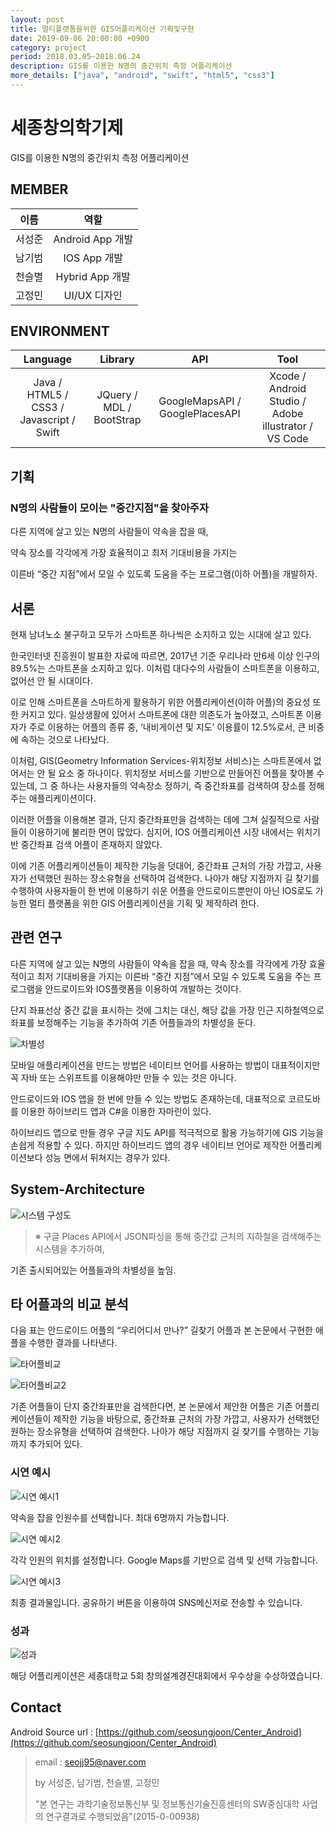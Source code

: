 ```yaml
---
layout: post
title: 멀티플랫폼을위한 GIS어플리케이션 기획및구현
date: 2019-09-06 20:00:00 +0900
category: project
period: 2018.03.05~2018.06.24
description: GIS를 이용한 N명의 중간위치 측정 어플리케이션
more_details: ["java", "android", "swift", "html5", "css3"]
---
```


# 세종창의학기제

GIS를 이용한 N명의 중간위치 측정 어플리케이션

## MEMBER

이름 | 역할
:--: | :--:
서성준 | Android App 개발
남기범 | IOS App 개발
천슬별 | Hybrid App 개발
고정민 | UI/UX 디자인

## ENVIRONMENT

Language | Library | API | Tool
:---: | :---: | :---: | :---:
Java / HTML5 / CSS3 / Javascript / Swift | JQuery / MDL / BootStrap | GoogleMapsAPI / GooglePlacesAPI | Xcode / Android Studio / Adobe illustrator / VS Code

## 기획

### N명의 사람들이 모이는 "중간지점"을 찾아주자

다른 지역에 살고 있는 N명의 사람들이 약속을 잡을 때,

약속 장소를 각각에게 가장 효율적이고 최저 기대비용을 가지는 

이른바 “중간 지점”에서 모일 수 있도록 도움을 주는 프로그램(이하 어플)을 개발하자.

## 서론

현재 남녀노소 불구하고 모두가 스마트폰 하나씩은 소지하고 있는 시대에 살고 있다. 

한국인터넷 진흥원이 발표한 자료에 따르면, 2017년 기준 우리나라 만6세 이상 인구의 89.5%는 스마트폰을 소지하고 있다. 이처럼 대다수의 사람들이 스마트폰을 이용하고, 없어선 안 될 시대이다. 

이로 인해 스마트폰을 스마트하게 활용하기 위한 어플리케이션(이하 어플)의 중요성 또한 커지고 있다. 
일상생활에 있어서 스마트폰에 대한 의존도가 높아졌고, 스마트폰 이용자가 주로 이용하는 어플의 종류 중, ‘내비게이션 및 지도’ 이용률이 12.5%로서, 큰 비중에 속하는 것으로 나타났다. 

이처럼, GIS(Geometry Information Services-위치정보 서비스)는 스마트폰에서 없어서는 안 될 요소 중 하나이다. 위치정보 서비스를 기반으로 만들어진 어플을 찾아볼 수 있는데, 그 중 하나는 사용자들의 약속장소 정하기, 즉 중간좌표를 검색하여 장소를 정해주는 애플리케이션이다.

이러한 어플을 이용해본 결과, 단지 중간좌표만을 검색하는 데에 그쳐 실질적으로 사람들이 이용하기에 불리한 면이 많았다. 심지어, IOS 어플리케이션 시장 내에서는 위치기반 중간좌표 검색 어플이 존재하지 않았다.

이에 기존 어플리케이션들이 제작한 기능을 덧대어, 중간좌표 근처의 가장 가깝고, 사용자가 선택했던 원하는 장소유형을 선택하여 검색한다. 나아가 해당 지점까지 길 찾기를 수행하여 사용자들이 한 번에 이용하기 쉬운 어플을 안드로이드뿐만이 아닌 IOS로도 가능한 멀티 플랫폼을 위한 GIS 어플리케이션을 기획 및 제작하려 한다.

## 관련 연구

다른 지역에 살고 있는 N명의 사람들이 약속을 잡을 때, 약속 장소를 각각에게 가장 효율적이고 최저 기대비용을 가지는 이른바 “중간 지점”에서 모일 수 있도록 도움을 주는 프로그램을 안드로이드와 IOS플랫폼을 이용하여 개발하는 것이다.

단지 좌표선상  중간 값을 표시하는 것에 그치는 대신, 해당 값을 가장 인근 지하철역으로 좌표를 보정해주는 기능을 추가하여 기존 어플들과의 차별성을 둔다.

![차별성](/assets/img/project/GIS-App/near-subway.png)

모바일 애플리케이션을 만드는 방법은 네이티브 언어를 사용하는 방법이 대표적이지만 꼭 자바 또는 스위프트를 이용해야만 만들 수 있는 것은 아니다.

안드로이드와 IOS 앱을 한 번에 만들 수 있는 방법도 존재하는데, 대표적으로 코르도바를 이용한 하이브리드 앱과 C#을 이용한 자마린이 있다. 

하이브리드 앱으로 만들 경우 구글 지도 API를 적극적으로 활용 가능하기에 GIS 기능을 손쉽게 적용할 수 있다. 하지만 하이브리드 앱의 경우 네이티브 언어로 제작한 어플리케이션보다 성능 면에서 뒤쳐지는 경우가 있다.

## System-Architecture

![시스템 구성도](/assets/img/project/GIS-App/Sys-Arc.PNG)

> ※ 구글 Places API에서 JSON파싱을 통해 중간값 근처의 지하철을 검색해주는 시스템을 추가하여,

기존 출시되어있는 어플들과의 차별성을 높임.

## 타 어플과의 비교 분석

다음 표는 안드로이드 어플의 “우리어디서 만나?” 길찾기 어플과 본 논문에서 구현한 애플을 수행한 결과를 나타낸다.

![타어플비교](/assets/img/project/GIS-App/vs-otherapp.PNG)

![타어플비교2](/assets/img/project/GIS-App/vs-otherapp2.PNG)

기존 어플들이 단지 중간좌표만을 검색한다면, 본 논문에서 제안한 어플은 기존 어플리케이션들이 제작한 기능을 바탕으로, 중간좌표 근처의 가장 가깝고, 사용자가 선택했던 원하는 장소유형을 선택하여 검색한다. 나아가 해당 지점까지 길 찾기를 수행하는 기능까지 추가되어 있다.

### 시연 예시

![시연 예시1](/assets/img/project/GIS-App/test1.png)

약속을 잡을 인원수를 선택합니다. 최대 6명까지 가능합니다.

![시연 예시2](/assets/img/project/cardshare/test2.png)

각각 인원의 위치를 설정합니다. Google Maps를 기반으로 검색 및 선택 가능합니다.

![시연 예시3](/assets/img/project/cardshare/test3.png)

최종 결과물입니다. 공유하기 버튼을 이용하여 SNS메신저로 전송할 수 있습니다.

### 성과

![성과](/assets/img/project/cardshare/awards.png)

해당 어플리케이션은 세종대학교 5회 창의설계경진대회에서 우수상을 수상하였습니다.

## Contact

Android Source url : [https://github.com/seosungjoon/Center_Android](https://github.com/seosungjoon/Center_Android)

> email : seojj95@naver.com
>
> by 서성준, 남기범, 천슬별, 고정민
>
>"본 연구는 과학기술정보통신부 및 정보통신기술진흥센터의 SW중심대학 사업의 연구결과로 수행되었음"(2015-0-00938)